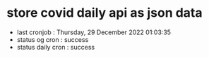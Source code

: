 # store covid daily api as json data

- last cronjob : Thursday, 29 December 2022 01:03:35
- status og cron : success
- status daily cron : success
      
      